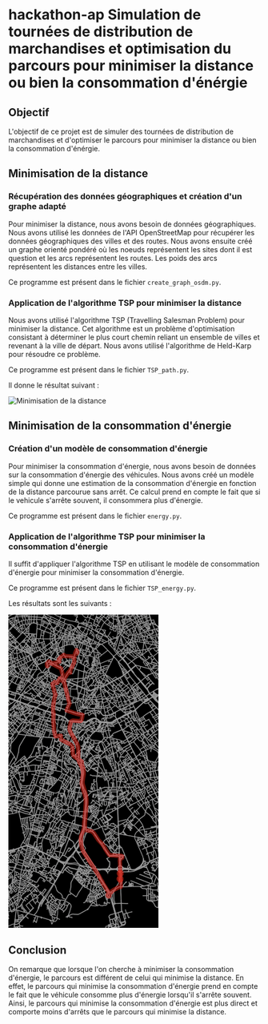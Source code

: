 # hackathon-ap Simulation de tournées de distribution de marchandises et optimisation du parcours pour minimiser la distance ou bien la consommation d'énérgie

## Objectif

L'objectif de ce projet est de simuler des tournées de distribution de marchandises et d'optimiser le parcours pour minimiser la distance ou bien la consommation d'énérgie.

## Minimisation de la distance

### Récupération des données géographiques et création d'un graphe adapté

Pour minimiser la distance, nous avons besoin de données géographiques. Nous avons utilisé les données de l'API OpenStreetMap pour récupérer les données géographiques des villes et des routes. Nous avons ensuite créé un graphe orienté pondéré où les noeuds représentent les sites dont il est question et les arcs représentent les routes. Les poids des arcs représentent les distances entre les villes.

Ce programme est présent dans le fichier `create_graph_osdm.py`.

### Application de l'algorithme TSP pour minimiser la distance

Nous avons utilisé l'algorithme TSP (Travelling Salesman Problem) pour minimiser la distance. Cet algorithme est un problème d'optimisation consistant à déterminer le plus court chemin reliant un ensemble de villes et revenant à la ville de départ. Nous avons utilisé l'algorithme de Held-Karp pour résoudre ce problème.

Ce programme est présent dans le fichier `TSP_path.py`.

Il donne le résultat suivant :

<img src="minimise_distance.png" alt="Minimisation de la distance" width="300"/>

## Minimisation de la consommation d'énergie

### Création d'un modèle de consommation d'énergie

Pour minimiser la consommation d'énergie, nous avons besoin de données sur la consommation d'énergie des véhicules. Nous avons créé un modèle simple qui donne une estimation de la consommation d'énergie en fonction de la distance parcourue sans arrêt. Ce calcul prend en compte le fait que si le vehicule s'arrête souvent, il consommera plus d'énergie.

Ce programme est présent dans le fichier `energy.py`.

### Application de l'algorithme TSP pour minimiser la consommation d'énergie

Il suffit d'appliquer l'algorithme TSP en utilisant le modèle de consommation d'énergie pour minimiser la consommation d'énergie.

Ce programme est présent dans le fichier `TSP_energy.py`.

Les résultats sont les suivants :

<img src="minimise_energie.png" alt="Minimisation de la consommation d'énergie" width="300"/>

## Conclusion

On remarque que lorsque l'on cherche à minimiser la consommation d'énergie, le parcours est différent de celui qui minimise la distance. En effet, le parcours qui minimise la consommation d'énergie prend en compte le fait que le véhicule consomme plus d'énergie lorsqu'il s'arrête souvent. Ainsi, le parcours qui minimise la consommation d'énergie est plus direct et comporte moins d'arrêts que le parcours qui minimise la distance.

